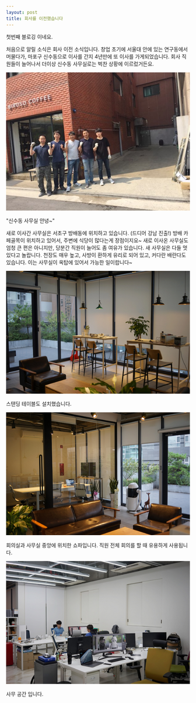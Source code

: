 ```yaml
---
layout: post
title: 회사를 이전했습니다
---
```

첫번째 블로깅 이네요.

처음으로 알릴 소식은 회사 이전 소식입니다. 창업 초기에 서울대 안에 있는 연구동에서 머물다가, 마포구 신수동으로 이사를 간지 4년만에 또 이사를 가게되었습니다. 회사 직원들이 늘어나서 더이상 신수동 사무실로는 벅찬 상황에 이르렀거든요.

![](/images/post_moved_1.jpg)

"신수동 사무실 안녕~"

새로 이사간 사무실은 서초구 방배동에 위치하고 있습니다. (드디어 강남 진출!) 방배 카페골목이 위치하고 있어서, 주변에 식당이 많다는게 장점이지요~ 새로 이사온 사무실도 엄청 큰 편은 아니지만, 당분간 직원이 늘어도 좀 여유가 있습니다. 새 사무실은 다들 멋있다고 놀랍니다. 천장도 매우 높고, 사방이 환하게 유리로 되어 있고, 커다란 배란다도 있습니다. 이는 사무실이 옥탑에 있어서 가능한 일이랍니다~

![](/images/post_moved_2.jpg)

스탠딩 테이블도 설치했습니다. 

![](/images/post_moved_3.jpg)

회의실과 사무실 중앙에 위치한 쇼파입니다. 직원 전체 회의를 할 때 유용하게 사용됩니다.

![](/images/post_moved_4.jpg)

사무 공간 입니다.
